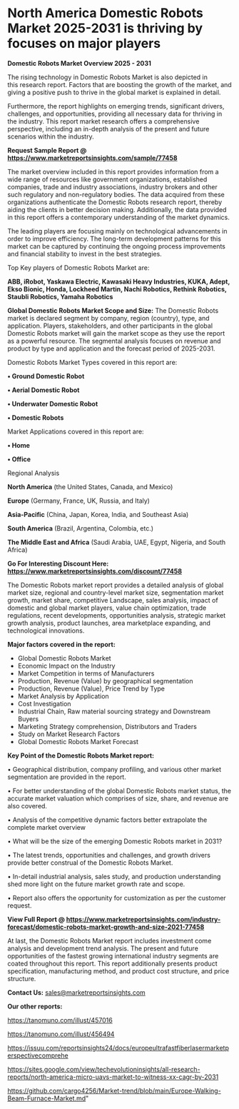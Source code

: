 # North America Domestic Robots Market 2025-2031 is thriving by focuses on major players

<Strong> Domestic Robots Market Overview 2025 - 2031</strong>

The rising technology in Domestic Robots Market is also depicted in this research report. Factors that are boosting the growth of the market, and giving a positive push to thrive in the global market is explained in detail.

Furthermore, the report highlights on emerging trends, significant drivers, challenges, and opportunities, providing all necessary data for thriving in the industry. This report market research offers a comprehensive perspective, including an in-depth analysis of the present and future scenarios within the industry.

<strong>Request Sample Report @ <a href=https://www.marketreportsinsights.com/sample/77458>https://www.marketreportsinsights.com/sample/77458</a></strong>

The market overview included in this report provides information from a wide range of resources like government organizations, established companies, trade and industry associations, industry brokers and other such regulatory and non-regulatory bodies. The data acquired from these organizations authenticate the Domestic Robots research report, thereby aiding the clients in better decision making. Additionally, the data provided in this report offers a contemporary understanding of the market dynamics.

The leading players are focusing mainly on technological advancements in order to improve efficiency. The long-term development patterns for this market can be captured by continuing the ongoing process improvements and financial stability to invest in the best strategies.

Top Key players of Domestic Robots Market are:

<strong>ABB, iRobot, Yaskawa Electric, Kawasaki Heavy Industries, KUKA, Adept, Ekso Bionic, Honda, Lockheed Martin, Nachi Robotics, Rethink Robotics, Staubli Robotics, Yamaha Robotics</strong>

<strong><b>Global Domestic Robots Market Scope and Size:</b></strong>
The Domestic Robots market is declared segment by company, region (country), type, and application. Players, stakeholders, and other participants in the global Domestic Robots market will gain the market scope as they use the report as a powerful resource. The segmental analysis focuses on revenue and product by type and application and the forecast period of 2025-2031.

Domestic Robots Market Types covered in this report are:

<strong>• Ground Domestic Robot

• Aerial Domestic Robot

• Underwater Domestic Robot

• Domestic Robots</strong>

Market Applications covered in this report are:

<strong>• Home

• Office</strong> 

Regional Analysis

<strong>North America</strong> (the United States, Canada, and Mexico)

<strong>Europe</strong> (Germany, France, UK, Russia, and Italy)

<strong>Asia-Pacific</strong> (China, Japan, Korea, India, and Southeast Asia)

<strong>South America</strong> (Brazil, Argentina, Colombia, etc.)

<strong>The Middle East and Africa</strong> (Saudi Arabia, UAE, Egypt, Nigeria, and South Africa)

<strong>Go For Interesting Discount Here: <a href=https://www.marketreportsinsights.com/discount/77458>https://www.marketreportsinsights.com/discount/77458</a></strong>

The Domestic Robots market report provides a detailed analysis of global market size, regional and country-level market size, segmentation market growth, market share, competitive Landscape, sales analysis, impact of domestic and global market players, value chain optimization, trade regulations, recent developments, opportunities analysis, strategic market growth analysis, product launches, area marketplace expanding, and technological innovations.

<strong><b>Major factors covered in the report:</b></strong>
<ul>
  <li>Global Domestic Robots Market </li>
  <li>Economic Impact on the Industry</li>
  <li>Market Competition in terms of Manufacturers</li>
  <li>Production, Revenue (Value) by geographical segmentation</li>
  <li>Production, Revenue (Value), Price Trend by Type</li>
  <li>Market Analysis by Application</li>
  <li>Cost Investigation</li>
  <li>Industrial Chain, Raw material sourcing strategy and Downstream Buyers</li>
  <li>Marketing Strategy comprehension, Distributors and Traders</li>
  <li>Study on Market Research Factors</li>
  <li>Global Domestic Robots Market Forecast</li>
</ul>

<strong><b>Key Point of the Domestic Robots Market report:</b></strong>

• Geographical distribution, company profiling, and various other market segmentation are provided in the report.

• For better understanding of the global Domestic Robots market status, the accurate market valuation which comprises of size, share, and revenue are also covered.

• Analysis of the competitive dynamic factors better extrapolate the complete market overview

• What will be the size of the emerging Domestic Robots market in 2031?

• The latest trends, opportunities and challenges, and growth drivers provide better construal of the Domestic Robots Market.

• In-detail industrial analysis, sales study, and production understanding shed more light on the future market growth rate and scope.

• Report also offers the opportunity for customization as per the customer request.

<strong><b>View Full Report @ <a href=https://www.marketreportsinsights.com/industry-forecast/domestic-robots-market-growth-and-size-2021-77458>https://www.marketreportsinsights.com/industry-forecast/domestic-robots-market-growth-and-size-2021-77458</a></b></strong>


At last, the Domestic Robots Market report includes investment come analysis and development trend analysis. The present and future opportunities of the fastest growing international industry segments are coated throughout this report. This report additionally presents product specification, manufacturing method, and product cost structure, and price structure.

<strong>Contact Us:</strong>
sales@marketreportsinsights.com

<strong>Our other reports:</strong>

<a href=https://tanomuno.com/illust/457016>https://tanomuno.com/illust/457016</a>

<a href=https://tanomuno.com/illust/456494>https://tanomuno.com/illust/456494</a>

<a href=https://issuu.com/reportsinsights24/docs/europeultrafastfiberlasermarketperspectivecomprehe>https://issuu.com/reportsinsights24/docs/europeultrafastfiberlasermarketperspectivecomprehe</a>

<a href=https://sites.google.com/view/techevolutioninsights/all-research-reports/north-america-micro-uavs-market-to-witness-xx-cagr-by-2031>https://sites.google.com/view/techevolutioninsights/all-research-reports/north-america-micro-uavs-market-to-witness-xx-cagr-by-2031</a>

<a href=https://github.com/cargo4256/Market-trend/blob/main/Europe-Walking-Beam-Furnace-Market.md>https://github.com/cargo4256/Market-trend/blob/main/Europe-Walking-Beam-Furnace-Market.md</a>"
